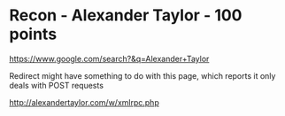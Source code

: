 # Recon - Alexander Taylor - 100 points  

https://www.google.com/search?&q=Alexander+Taylor  

Redirect might have something to do with this page, which reports it only deals with POST requests

http://alexandertaylor.com/w/xmlrpc.php
